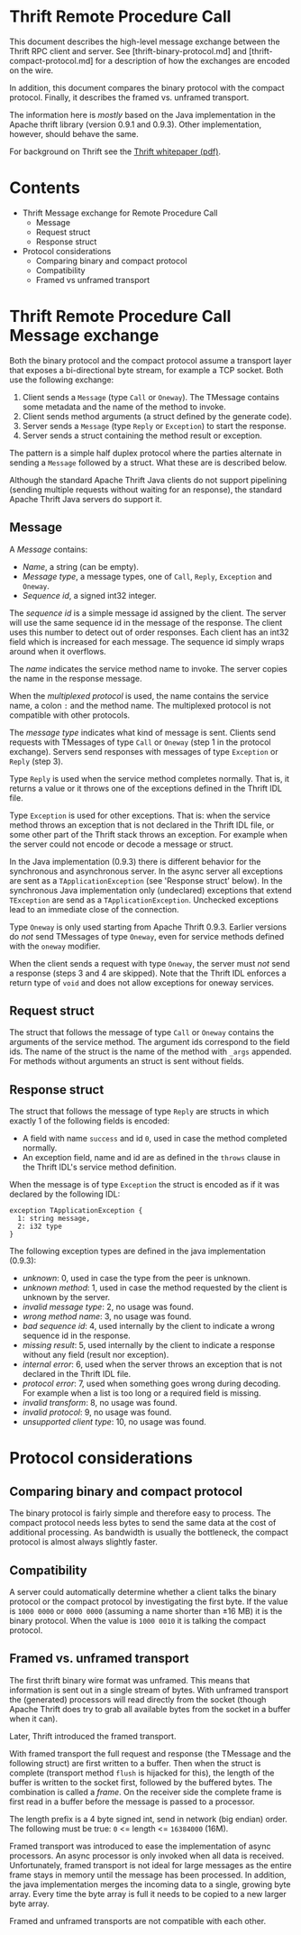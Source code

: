 Thrift Remote Procedure Call
============================

<!--
--------------------------------------------------------------------

Licensed to the Apache Software Foundation (ASF) under one
or more contributor license agreements. See the NOTICE file
distributed with this work for additional information
regarding copyright ownership. The ASF licenses this file
to you under the Apache License, Version 2.0 (the
"License"); you may not use this file except in compliance
with the License. You may obtain a copy of the License at

  http://www.apache.org/licenses/LICENSE-2.0

Unless required by applicable law or agreed to in writing,
software distributed under the License is distributed on an
"AS IS" BASIS, WITHOUT WARRANTIES OR CONDITIONS OF ANY
KIND, either express or implied. See the License for the
specific language governing permissions and limitations
under the License.

--------------------------------------------------------------------
-->

This document describes the high-level message exchange between the Thrift RPC client and server.
See [thrift-binary-protocol.md] and [thrift-compact-protocol.md] for a description of how the exchanges are encoded on
the wire.

In addition, this document compares the binary protocol with the compact protocol. Finally, it describes the framed vs.
unframed transport.

The information here is _mostly_ based on the Java implementation in the Apache thrift library (version 0.9.1 and
0.9.3). Other implementation, however, should behave the same.

For background on Thrift see the [Thrift whitepaper (pdf)](https://thrift.apache.org/static/files/thrift-20070401.pdf).

# Contents

* Thrift Message exchange for Remote Procedure Call
  * Message
  * Request struct
  * Response struct
* Protocol considerations
  * Comparing binary and compact protocol
  * Compatibility
  * Framed vs unframed transport

# Thrift Remote Procedure Call Message exchange

Both the binary protocol and the compact protocol assume a transport layer that exposes a bi-directional byte stream,
for example a TCP socket. Both use the following exchange:

1. Client sends a `Message` (type `Call` or `Oneway`). The TMessage contains some metadata and the name of the method
   to invoke.
2. Client sends method arguments (a struct defined by the generate code).
3. Server sends a `Message` (type `Reply` or `Exception`) to start the response.
4. Server sends a struct containing the method result or exception.

The pattern is a simple half duplex protocol where the parties alternate in sending a `Message` followed by a struct.
What these are is described below.

Although the standard Apache Thrift Java clients do not support pipelining (sending multiple requests without waiting
for an response), the standard Apache Thrift Java servers do support it.

## Message

A *Message* contains:

* _Name_, a string (can be empty).
* _Message type_, a message types, one of `Call`, `Reply`, `Exception` and `Oneway`.
* _Sequence id_, a signed int32 integer.

The *sequence id* is a simple message id assigned by the client. The server will use the same sequence id in the
message of the response. The client uses this number to detect out of order responses. Each client has an int32 field
which is increased for each message. The sequence id simply wraps around when it overflows.

The *name* indicates the service method name to invoke. The server copies the name in the response message.

When the *multiplexed protocol* is used, the name contains the service name, a colon `:` and the method name. The
multiplexed protocol is not compatible with other protocols.

The *message type* indicates what kind of message is sent. Clients send requests with TMessages of type `Call` or
`Oneway` (step 1 in the protocol exchange). Servers send responses with messages of type `Exception` or `Reply` (step
3).

Type `Reply` is used when the service method completes normally. That is, it returns a value or it throws one of the
exceptions defined in the Thrift IDL file.

Type `Exception` is used for other exceptions. That is: when the service method throws an exception that is not declared
in the Thrift IDL file, or some other part of the Thrift stack throws an exception. For example when the server could
not encode or decode a message or struct.

In the Java implementation (0.9.3) there is different behavior for the synchronous and asynchronous server. In the async
server all exceptions are sent as a `TApplicationException` (see 'Response struct' below). In the synchronous Java
implementation only (undeclared) exceptions that extend `TException` are send as a `TApplicationException`. Unchecked
exceptions lead to an immediate close of the connection.

Type `Oneway` is only used starting from Apache Thrift 0.9.3. Earlier versions do _not_ send TMessages of type `Oneway`,
even for service methods defined with the `oneway` modifier.

When the client sends a request with type `Oneway`, the server must _not_ send a response (steps 3 and 4 are skipped). Note
that the Thrift IDL enforces a return type of `void` and does not allow exceptions for oneway services.

## Request struct

The struct that follows the message of type `Call` or `Oneway` contains the arguments of the service method. The
argument ids correspond to the field ids. The name of the struct is the name of the method with `_args` appended.
For methods without arguments an struct is sent without fields.

## Response struct

The struct that follows the message of type `Reply` are structs in which exactly 1 of the following fields is encoded:

* A field with name `success` and id `0`, used in case the method completed normally.
* An exception field, name and id are as defined in the `throws` clause in the Thrift IDL's service method definition.

When the message is of type `Exception` the struct is encoded as if it was declared by the following IDL:

```
exception TApplicationException {
  1: string message,
  2: i32 type
}
```

The following exception types are defined in the java implementation (0.9.3):

* _unknown_: 0, used in case the type from the peer is unknown.
* _unknown method_: 1, used in case the method requested by the client is unknown by the server.
* _invalid message type_: 2, no usage was found.
* _wrong method name_: 3, no usage was found.
* _bad sequence id_: 4, used internally by the client to indicate a wrong sequence id in the response.
* _missing result_: 5, used internally by the client to indicate a response without any field (result nor exception).
* _internal error_: 6, used when the server throws an exception that is not declared in the Thrift IDL file. 
* _protocol error_: 7, used when something goes wrong during decoding. For example when a list is too long or a required
 field is missing. 
* _invalid transform_: 8, no usage was found.
* _invalid protocol_: 9, no usage was found.
* _unsupported client type_: 10, no usage was found.

# Protocol considerations

## Comparing binary and compact protocol

The binary protocol is fairly simple and therefore easy to process. The compact protocol needs less bytes to send the
same data at the cost of additional processing. As bandwidth is usually the bottleneck, the compact protocol is almost
always slightly faster.

## Compatibility

A server could automatically determine whether a client talks the binary protocol or the compact protocol by
investigating the first byte. If the value is `1000 0000` or `0000 0000` (assuming a name shorter than ±16 MB) it is the
binary protocol. When the value is `1000 0010` it is talking the compact protocol.

## Framed vs. unframed transport

The first thrift binary wire format was unframed. This means that information is sent out in a single stream of bytes.
With unframed transport the (generated) processors will read directly from the socket (though Apache Thrift does try to
grab all available bytes from the socket in a buffer when it can).

Later, Thrift introduced the framed transport.

With framed transport the full request and response (the TMessage and the following struct) are first written to a
buffer. Then when the struct is complete (transport method `flush` is hijacked for this), the length of the buffer is
written to the socket first, followed by the buffered bytes. The combination is called a _frame_. On the receiver side
the complete frame is first read in a buffer before the message is passed to a processor.

The length prefix is a 4 byte signed int, send in network (big endian) order.
The following must be true: `0` <= length <= `16384000` (16M).

Framed transport was introduced to ease the implementation of async processors. An async processor is only invoked when
all data is received. Unfortunately, framed transport is not ideal for large messages as the entire frame stays in
memory until the message has been processed. In addition, the java implementation merges the incoming data to a single,
growing byte array. Every time the byte array is full it needs to be copied to a new larger byte array.

Framed and unframed transports are not compatible with each other.
